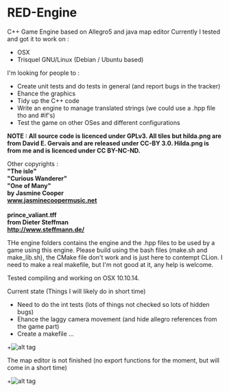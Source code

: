 # RED-Engine
C++ Game Engine based on Allegro5 and java map editor
Currently I tested and got it to work on : 
- OSX
- Trisquel GNU/Linux (Debian / Ubuntu based)

I'm looking for people to : 
- Create unit tests and do tests in general (and report bugs in the tracker)
- Ehance the graphics 
- Tidy up the C++ code 
- Write an engine to manage translated strings (we could use a .hpp file tho and #if's)
- Test the game on other OSes and different configurations 

<b> NOTE : All source code is licenced under GPLv3.
All tiles but hilda.png are from David E. Gervais
and are released under CC-BY 3.0.
Hilda.png is from me and is licenced
under CC BY-NC-ND. </b>

Other copyrights :
<b>
<br>
"The isle"
<br>
"Curious Wanderer"
<br>
"One of Many"
<br>
by Jasmine Cooper
<br>
www.jasminecoopermusic.net
<br><br>
prince_valiant.tff
<br>
from Dieter Steffman
<br>
http://www.steffmann.de/
<br>
</b>

THe engine folders contains the engine and the .hpp files to be used by a game using this engine. 
Please build using the bash files (make.sh and make_lib.sh), the CMake file don't work and is just here to contempt CLion.
I need to make a real makefile, but I'm not good at it, any help is welcome. 

Tested compiling and working on OSX 10.10.14. 

Current state (Things I will likely do in short time)

- Need to do the int tests (lots of things not checked so lots of hidden bugs) 
- Ehance the laggy camera movement (and hide allegro references from the game part)
- Create a makefile ...

+![alt tag](http://anthonyrey.fr/wp-content/uploads/2015/12/Capture-d%E2%80%99e%CC%81cran-2015-12-29-a%CC%80-01.22.38.png)

The map editor is not finished (no export functions for the moment, but will come in a short time)

+![alt tag](http://anthonyrey.fr/wp-content/uploads/2015/12/Capture-d%E2%80%99e%CC%81cran-2016-01-02-a%CC%80-23.49.54.png)
